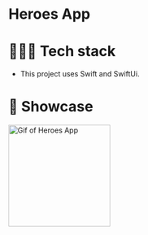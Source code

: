 # Heroes App

# 👩🏽‍💻 Tech stack

- This project uses Swift and SwiftUi.

# 🌟 Showcase
<div>
<img src="https://github.com/jamile-dev/app-female-heroes/blob/main/assets/heroes.gif?raw=true" alt="Gif of Heroes App" width="200"/>
<div>
